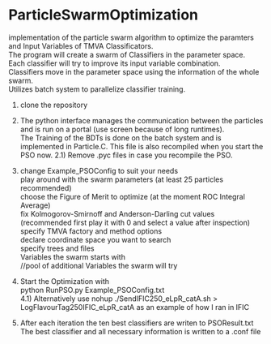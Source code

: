 # ParticleSwarmOptimization

implementation of the particle swarm algorithm to optimize the paramters and Input Variables of TMVA Classificators.  
The program will create a swarm of Classifiers in the parameter space.  
Each classifier will try to improve its input variable combination.  
Classifiers move in the parameter space using the information of the whole swarm.  
Utilizes batch system to parallelize classifier training.  


1) clone the repository  

2) The python interface manages the communication between the particles and is run on a portal (use screen because of long    runtimes).  
The Training of the BDTs is done on the batch system and is implemented in Particle.C. This file is also recompiled when you start the PSO now.
    2.1) Remove .pyc files in case you recompile the PSO.

3) change Example_PSOConfig to suit your needs  
     play around with the swarm parameters (at least 25 particles recommended)  
     choose the Figure of Merit to optimize (at the moment ROC Integral Average)  
     fix Kolmogorov-Smirnoff and Anderson-Darling cut values (recommended first play it with 0 and select a value after inspection) 
     specify TMVA factory and method options  
     declare coordinate space you want to search  
     specify trees and files   
     Variables the swarm starts with   
     //pool of additional Variables the swarm will try  
    
4) Start the Optimization with  
    python RunPSO.py Example_PSOConfig.txt  
    4.1) Alternatively use 
    nohup ./SendIFIC250_eLpR_catA.sh > LogFlavourTag250IFIC_eLpR_catA 
    as an example of how I ran in IFIC
    
5) After each iteration the ten best classifiers are writen to PSOResult.txt  
   The best classifier and all necessary information is written to a .conf file 
   
   
